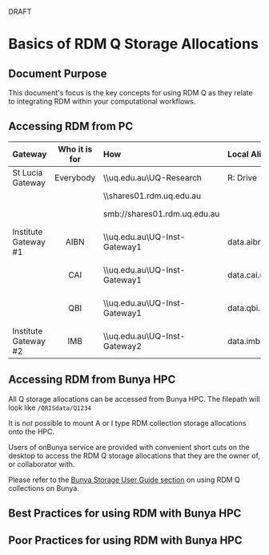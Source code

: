 DRAFT

# Basics of RDM Q Storage Allocations

## Document Purpose
This document's focus is the key concepts for using RDM Q as they relate to integrating RDM within your computational workflows.

## Accessing RDM from PC

|Gateway|Who it is for|How|Local Aliases|Notes|
|:---|:---:|:---|:---|:---|
|St Lucia Gateway|Everybody|\\\\uq.edu.au\UQ-Research|R: Drive||
|||\\\\shares01.rdm.uq.edu.au||Windows|
|||smb://shares01.rdm.uq.edu.au||MacOS and Linux|
|Institute Gateway #1|AIBN|\\\\uq.edu.au\UQ-Inst-Gateway1|data.aibn.uq.edu.au|Q storage allocations only|
||CAI|\\\\uq.edu.au\UQ-Inst-Gateway1|data.cai.uq.edu.au|Q storage allocations only|
||QBI|\\\\uq.edu.au\UQ-Inst-Gateway1|data.qbi.uq.edu.au|Q storage allocations only|
|Institute Gateway #2|IMB|\\\\uq.edu.au\UQ-Inst-Gateway2|data.imb.uq.edu.au|Q storage allocations only|

## Accessing RDM from Bunya HPC

All Q storage allocations can be accessed from Bunya HPC. The filepath will look like `/QRISdata/Q1234` 

It is *not* possible to mount A or I type RDM collection storage allocations onto the HPC.

Users of onBunya service are provided with convenient short cuts on the desktop to access the RDM Q storage allocations that they are the owner of, or collaborator with.

Please refer to the [Bunya Storage User Guide section](https://github.com/UQ-RCC/hpc-docs/blob/main/guides/Bunya-UserData-Guide.md#qrisdata) on using RDM Q collections on Bunya.

## Best Practices for using RDM with Bunya HPC

## Poor Practices for using RDM with Bunya HPC

